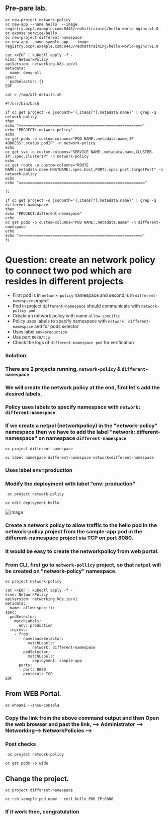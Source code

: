 ## Pre-pare lab.
```
oc new-project network-policy
oc new-app --name hello  --image registry.ocp4.example.com:8443/redhattraining/hello-world-nginx:v1.0
oc expose service/hello
oc new-project different-namespace
oc new-app --name sample-app  --image registry.ocp4.example.com:8443/redhattraining/hello-world-nginx:v1.0
```
```
cat <<EOF | kubectl apply -f -
kind: NetworkPolicy
apiVersion: networking.k8s.io/v1
metadata:
  name: deny-all
spec:
  podSelector: {}
EOF
```
```
cat > /tmp/all-details.sh
```
```
#!/usr/bin/bash

if oc get project -o jsonpath='{.items[*].metadata.name}' | grep -q network-policy
then
echo "======================================================="
echo "PROJECT: network-policy"
echo
oc get pods -o custom-columns="POD NAME:.metadata.name,IP ADDRESS:.status.podIP" -n network-policy
echo
oc get svc -o custom-columns="SERVICE NAME:.metadata.name,CLUSTER-IP:.spec.clusterIP" -n network-policy
echo
oc get route -o custom-columns="ROUTE NAME:.metadata.name,HOSTNAME:.spec.host,PORT:.spec.port.targetPort" -n network-policy
echo
echo "========================================================"

fi

if oc get project -o jsonpath='{.items[*].metadata.name}' | grep -q different-namespace
then
echo "PROJECT:different-namespace"
echo
oc get pods -o custom-columns="POD NAME:.metadata.name" -n different-namespace
echo
echo "======================================================="
fi
```
# Question: create an network policy to connect two pod which are resides in different projects

- First pod is in `network-policy` namespace and second is in `different-namespace` project
- Pod in project `different-namespace` should communicate with `network-policy pod`
- Create an network policy with name `allow-specific`
- Policy uses labels to specify namespace with `network: different-namespace` and for pods selector
- Uses label `env=production`
- Use port `8080/tcp`
- Check the logs of `different-namespace pod` for verification

### Solution:
### There are 2 projects running, `network-policy` & `different-namespace`
### We will create the network policy at the end, first let's add the desired labels.
### Policy uses labels to specify namespace with `network: different-namespace`
### If we create a netpol (networkpolicy) in the "network-policy" namespace then we have to add the label "network: different-namespace" on namespace `different-namespace`

```
oc project different-namespace
```
```
oc label namespace different-namespace network=different-namespace
```
### Uses label env=production
### Modify the deployment with label "env: production"
```
 oc project network-policy
```
```
oc edit deployment hello
```
![image](https://github.com/user-attachments/assets/862876ac-be83-4bc9-af1f-b537e8845152)

### Create a network policy to allow traffic to the hello pod in the network-policy project from the sample-app pod in the different-namespace project via TCP on port 8080. 
### It would be easy to create the networkpolicy from web portal.
### From CLI, first go to `network-pollicy` project, so that `netpol` will be created on "network-policy" namespace.
```
oc project network-policy
```
```
cat <<EOF | kubectl apply -f -
kind: NetworkPolicy
apiVersion: networking.k8s.io/v1
metadata:
  name: allow-specific
spec:
  podSelector:
    matchLabels:
      env: production
  ingress:
    - from:
      - namespaceSelector:
          matchLabels:
            network: different-namespace
        podSelector:
          matchLabels:
            deployment: sample-app
      ports:
      - port: 8080
        protocol: TCP
EOF
```
## From WEB Portal.
```
oc whoami --show-console
```
### Copy the link from the above command output and then Open the web browser and past the link, --> Administrator --> Networking--> NetworkPolicies -->

### Post checks
```
 oc project network-policy
```
```
oc get pods -o wide
```

## Change the project.
```
oc project different-namespace
```

```
oc rsh sameple_pod_name   curl hello_POD_IP:8080
```
### If it work then, congratulation
